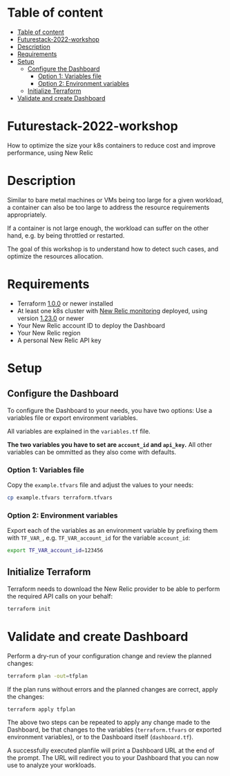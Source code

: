 # Table of content
- [Table of content](#table-of-content)
- [Futurestack-2022-workshop](#futurestack-2022-workshop)
- [Description](#description)
- [Requirements](#requirements)
- [Setup](#setup)
  - [Configure the Dashboard](#configure-the-dashboard)
    - [Option 1: Variables file](#option-1-variables-file)
    - [Option 2: Environment variables](#option-2-environment-variables)
  - [Initialize Terraform](#initialize-terraform)
- [Validate and create Dashboard](#validate-and-create-dashboard)

# Futurestack-2022-workshop
How to optimize the size your k8s containers to reduce cost and improve performance, using New Relic

# Description
Similar to bare metal machines or VMs being too large for a given workload, a container can also be too large to address the resource requirements appropriately.

If a container is not large enough, the workload can suffer on the other hand, e.g. by being throttled or restarted. 

The goal of this workshop is to understand how to detect such cases, and optimize the resources allocation.

# Requirements
- Terraform [1.0.0](https://learn.hashicorp.com/tutorials/terraform/install-cli?in=terraform/aws-get-started#install-terraform) or newer installed
- At least one k8s cluster with [New Relic monitoring](https://docs.newrelic.com/docs/kubernetes-pixie/kubernetes-integration/installation/kubernetes-integration-install-configure/) deployed, using version [1.23.0](https://docs.newrelic.com/docs/release-notes/infrastructure-release-notes/kubernetes-integration-release-notes/kubernetes-integration-1230/) or newer
- Your New Relic account ID to deploy the Dashboard
- Your New Relic region
- A personal New Relic API key

# Setup
## Configure the Dashboard
To configure the Dashboard to your needs, you have two options: Use a variables file or export environment variables.

All variables are explained in the `variables.tf` file.

**The two variables you have to set are `account_id` and `api_key`.** All other variables can be ommitted as they also come with defaults.

### Option 1: Variables file
Copy the `example.tfvars` file and adjust the values to your needs:
``` bash
cp example.tfvars terraform.tfvars
```

### Option 2: Environment variables
Export each of the variables as an environment variable by prefixing them with `TF_VAR_`, e.g. `TF_VAR_account_id` for the variable `account_id`:
``` bash
export TF_VAR_account_id=123456
```

## Initialize Terraform
Terraform needs to download the New Relic provider to be able to perform the required API calls on your behalf:

``` bash
terraform init
```

# Validate and create Dashboard
Perform a dry-run of your configuration change and review the planned changes:

``` bash
terraform plan -out=tfplan
```

If the plan runs without errors and the planned changes are correct, apply the changes:

``` bash
terraform apply tfplan
```
The above two steps can be repeated to apply any change made to the Dashboard, be that changes to the variables (`terraform.tfvars` or exported environment variables), or to the Dashboard itself (`dashboard.tf`).

A successfully executed planfile will print a Dashboard URL at the end of the prompt. The URL will redirect you to your Dashboard that you can now use to analyze your workloads.